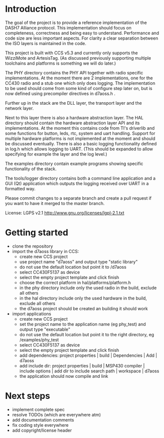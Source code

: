 # Introduction

The goal of the project is to provide a reference implementation of the DASH7 Alliance protocol.
This implementation should focus on completeness, correctness and being easy to understand.
Performance and code size are less important aspects.
For clarity a clear separation between the ISO layers is maintained in the code.

This project is built with CCS v5.3 and currently only supports the WizziMote and ArtesisTag.
(As discussed previously supporting multiple toolchains and platforms is something we will do later.)

The PHY directory contains the PHY API together with radio specific implementations.
At the moment there are 2 implementations, one for the CC430 radio and a stub one which only does logging.
The implementation to be used should come from some kind of configure step later on, but is now defined using precompiler directives in d7aoss.h .

Further up in the stack are the DLL layer, the transport layer and the network layer.

Next to this layer there is also a hardware abstraction layer.
The HAL directory should contain the hardware abstraction layer API and its implementations. At the moment this contains code from TI's driverlib and some functions for button, leds, rtc, system and uart handling. Support for multiple hardware platforms is not implemented at the moment and should be discussed eventually.
There is also a basic logging functionality defined in log.h which allows logging to UART. (This should be expanded to allow specifying for example the layer and the log level.)

The examples directory contain example programs showing specific functionality of the stack.

The tools/logger directory contains both a command line application and a GUI (Qt) application which outputs the logging received over UART in a formatted way.

Please commit changes to a separate branch and create a pull request if you want to have it merged to the master branch.

License: LGPS v2.1 http://www.gnu.org/licenses/lgpl-2.1.txt

# Getting started

* clone the repository
* import the d7aoss library in CCS:
    * create new CCS project 
    * use project name "d7aoss" and output type "static library"
    * do not use the default location but point it to <repo root>/d7aoss
    * select CC430F5137 as device
    * select the empty project template and click finish
    * choose the correct platform in hal/platforms/platform.h
    * in the phy directory include only the used radio in the build, exclude all others
    * in the hal directory include only the used hardware in the build, exclude all others
    * the d7aoss project should be created an building it should work
* import applications
    * create new CCS project
    * set the project name to the application name (eg phy_test) and output type "executable"
    * do not use the default location but point it to the right directory, eg <repo root>/examples/phy_test
    * select CC430F5137 as device
    * select the empty project template and click finish
    * add dependencies: project properties | build | Dependencies | Add | d7aoss
    * add include dir: project properties | build | MSP430 compiler | include options | add dir to include search path | workspace | d7aoss
    * the application should now compile and link

# Next steps

* implement complete spec
* resolve TODOs (which are everywhere atm)
* add documentation comments
* fix coding style everywhere
* add copyright/license header


